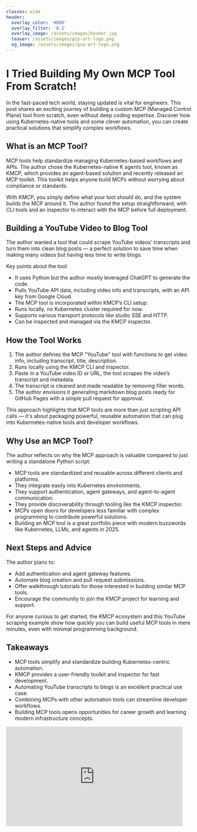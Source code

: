 ```yaml
---
classes: wide
header:
  overlay_color: '#000'
  overlay_filter: '0.5'
  overlay_image: /assets/images/header.jpg
  teaser: /assets/images/gcp-art-logo.png
  og_image: /assets/images/gcp-art-logo.png
---
```


# I Tried Building My Own MCP Tool From Scratch!

In the fast-paced tech world, staying updated is vital for engineers. This post shares an exciting journey of building a custom MCP (Managed Control Plane) tool from scratch, even without deep coding expertise. Discover how using Kubernetes-native tools and some clever automation, you can create practical solutions that simplify complex workflows.

## What is an MCP Tool?

MCP tools help standardize managing Kubernetes-based workflows and APIs. The author chose the Kubernetes-native K agents tool, known as KMCP, which provides an agent-based solution and recently released an MCP toolkit. This toolkit helps anyone build MCPs without worrying about compliance or standards.

With KMCP, you simply define what your tool should do, and the system builds the MCP around it. The author found the setup straightforward, with CLI tools and an inspector to interact with the MCP before full deployment.

## Building a YouTube Video to Blog Tool

The author wanted a tool that could scrape YouTube videos' transcripts and turn them into clean blog posts — a perfect solution to save time when making many videos but having less time to write blogs.

Key points about the tool:

- It uses Python but the author mostly leveraged ChatGPT to generate the code.
- Pulls YouTube API data, including video info and transcripts, with an API key from Google Cloud.
- The MCP tool is incorporated within KMCP’s CLI setup.
- Runs locally, no Kubernetes cluster required for now.
- Supports various transport protocols like studio SSE and HTTP.
- Can be inspected and managed via the KMCP inspector.

## How the Tool Works

1. The author defines the MCP "YouTube" tool with functions to get video info, including transcript, title, description.
2. Runs locally using the KMCP CLI and inspector.
3. Paste in a YouTube video ID or URL, the tool scrapes the video’s transcript and metadata.
4. The transcript is cleaned and made readable by removing filler words.
5. The author envisions it generating markdown blog posts ready for GitHub Pages with a simple pull request for approval.

This approach highlights that MCP tools are more than just scripting API calls — it's about packaging powerful, reusable automation that can plug into Kubernetes-native tools and developer workflows.

## Why Use an MCP Tool?

The author reflects on why the MCP approach is valuable compared to just writing a standalone Python script:

- MCP tools are standardized and reusable across different clients and platforms.
- They integrate easily into Kubernetes environments.
- They support authentication, agent gateways, and agent-to-agent communication.
- They provide discoverability through tooling like the KMCP inspector.
- MCPs open doors for developers less familiar with complex programming to contribute powerful solutions.
- Building an MCP tool is a great portfolio piece with modern buzzwords like Kubernetes, LLMs, and agents in 2025.

## Next Steps and Advice

The author plans to:

- Add authentication and agent gateway features.
- Automate blog creation and pull request submissions.
- Offer walkthrough tutorials for those interested in building similar MCP tools.
- Encourage the community to join the KMCP project for learning and support.

For anyone curious to get started, the KMCP ecosystem and this YouTube scraping example show how quickly you can build useful MCP tools in mere minutes, even with minimal programming background.

## Takeaways

- MCP tools simplify and standardize building Kubernetes-centric automation.
- KMCP provides a user-friendly toolkit and inspector for fast development.
- Automating YouTube transcripts to blogs is an excellent practical use case.
- Combining MCPs with other automation tools can streamline developer workflows.
- Building MCP tools opens opportunities for career growth and learning modern infrastructure concepts.

<iframe width="480" height="270" src="https://www.youtube.com/embed/LNNbFsjgP7c" title="I Tried Building My Own MCP Tool From Scratch!" frameborder="0" allow="accelerometer; autoplay; clipboard-write; encrypted-media; gyroscope; picture-in-picture; web-share" referrerpolicy="strict-origin-when-cross-origin" allowfullscreen></iframe>
